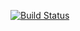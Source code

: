 [![Build Status](https://travis-ci.org/AngelDevel54/Lab_$_New.svg?branch=master)](https://travis-ci.org/AngelDevel54/Lab_4_New)
